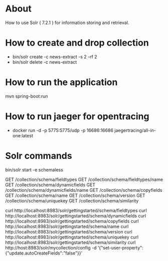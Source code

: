 # About
How to use Solr ( 7.2.1 ) for information storing and retrieval.

# How to create and drop collection
* bin/solr create -c news-extract -s 2 -rf 2
* bin/solr delete -c news-extract

# How to run the application
mvn spring-boot:run

# How to run jaeger for opentracing
* docker run -d -p 5775:5775/udp -p 16686:16686 jaegertracing/all-in-one:latest

# Solr commands
bin/solr start -e schemaless

GET /collection/schema/fieldtypes
GET /collection/schema/fieldtypes/name
GET /collection/schema/dynamicfields
GET /collection/schema/dynamicfields/name
GET /collection/schema/copyfields
GET /collection/schema/name
GET /collection/schema/version
GET /collection/schema/uniquekey
GET /collection/schema/similarity

curl http://localhost:8983/solr/gettingstarted/schema/fieldtypes
curl http://localhost:8983/solr/gettingstarted/schema/dynamicfields
curl http://localhost:8983/solr/gettingstarted/schema/copyfields
curl http://localhost:8983/solr/gettingstarted/schema/name
curl http://localhost:8983/solr/gettingstarted/schema/version
curl http://localhost:8983/solr/gettingstarted/schema/uniquekey
curl http://localhost:8983/solr/gettingstarted/schema/similarity
curl http://host:8983/solr/mycollection/config -d '{"set-user-property":{"update.autoCreateFields":"false"}}'